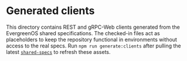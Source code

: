 # Generated clients

This directory contains REST and gRPC-Web clients generated from the EvergreenOS shared specifications. The checked-in
files act as placeholders to keep the repository functional in environments without access to the real specs. Run
`npm run generate:clients` after pulling the latest [`shared-specs`](https://github.com/evergreen-os/shared-specs) to
refresh these assets.
